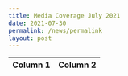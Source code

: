 ```yaml
---
title: Media Coverage July 2021
date: 2021-07-30
permalink: /news/permalink
layout: post
---
```

| Column 1 | Column 2 |
| -------- | -------- | 
